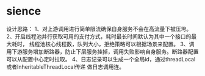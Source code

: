 # sience
设计思路：
1、对上游调用进行简单限流确保自身服务不会在高流量下被压垮。
2、开启线程池并行获取可用的支付方式，耗时最长时间默认为其中一个接口的最大耗时，
线程池核心线程数，队列大小，拒绝策略可以根据场景来配置。
3、调用下游服务增加断路器，防止下层服务挂掉，调用失败影响自身服务。断路器配置
可以从配置中心定时拉取。
4、日志记录可以生成一个全局id，通过threadLocal或者InheritableThreadLocal传递
做日志调用连。